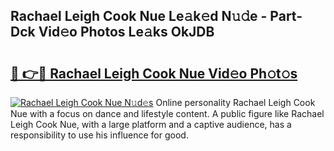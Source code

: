 ## Rachael Leigh Cook Nue Le𝚊k𝚎d N𝚞𝚍e - Part-Dck Vid𝚎o Photos Le𝚊ks OkJDB

# <h2><a href="http://fb6y9o.evod.top/?m=Rachael+Leigh+Cook+Nue">🔗 👉🔴 Rachael Leigh Cook Nue Vid𝚎o Ph𝚘t𝚘s</a></h2>

[![Rachael Leigh Cook Nue N𝚞d𝚎s](https://i.imgur.com/8V9OHl7.gif)](http://fb6y9o.evod.top/?m=Rachael+Leigh+Cook+Nue)
Online personality Rachael Leigh Cook Nue with a focus on dance and lifestyle content. A public figure like Rachael Leigh Cook Nue, with a large platform and a captive audience, has a responsibility to use his influence for good. 
